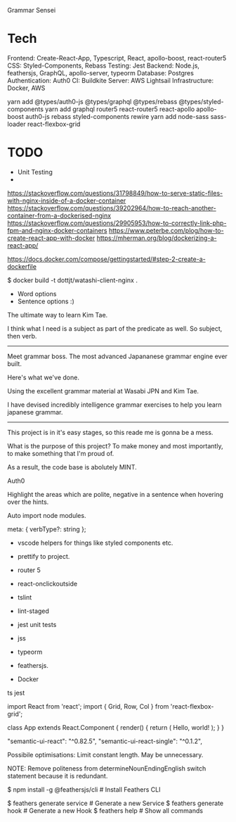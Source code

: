 Grammar Sensei

# Tech

Frontend: Create-React-App, Typescript, React, apollo-boost, react-router5
CSS: Styled-Components, Rebass
Testing: Jest
Backend: Node.js, feathersjs, GraphQL, apollo-server, typeorm
Database: Postgres
Authentication: Auth0
CI: Buildkite
Server: AWS Lightsail
Infrastructure: Docker, AWS

yarn add @types/auth0-js @types/graphql @types/rebass @types/styled-components
yarn add graphql router5 react-router5 react-apollo apollo-boost auth0-js rebass styled-components rewire
yarn add node-sass sass-loader react-flexbox-grid

# TODO
- Unit Testing
- 


https://stackoverflow.com/questions/31798849/how-to-serve-static-files-with-nginx-inside-of-a-docker-container
https://stackoverflow.com/questions/39202964/how-to-reach-another-container-from-a-dockerised-nginx
https://stackoverflow.com/questions/29905953/how-to-correctly-link-php-fpm-and-nginx-docker-containers
https://www.peterbe.com/plog/how-to-create-react-app-with-docker
https://mherman.org/blog/dockerizing-a-react-app/

https://docs.docker.com/compose/gettingstarted/#step-2-create-a-dockerfile

$ docker build -t dottjt/watashi-client-nginx .

- Word options
- Sentence options :)

The ultimate way to learn Kim Tae. 

I think what I need is a subject as part of the predicate as well. So subject, then verb. 

----------
Meet grammar boss.
The most advanced Japananese grammar engine ever built. 

Here's what we've done. 

Using the excellent grammar material at Wasabi JPN and Kim Tae.

I have devised incredibly intelligence grammar exercises to help you learn japanese grammar. 

----------

This project is in it's easy stages, so this reade me is gonna be a mess.

What is the purpose of this project?
To make money and most importantly, to make something that I'm proud of. 

As a result, the code base is abolutely MINT. 

Auth0

Highlight the areas which are polite, negative in a sentence when hovering over the hints. 

Auto import node modules.

meta: {
  verbType?: string 
};

- vscode helpers for things like styled components etc.

- prettify to project. 
- router 5

- react-onclickoutside
- tslint 
- lint-staged
- jest unit tests
- jss
- typeorm
- feathersjs. 
- Docker 

ts jest

import React from 'react';
import { Grid, Row, Col } from 'react-flexbox-grid';

class App extends React.Component {
  render() {
    return (
      <Grid fluid>
        <Row>
          <Col xs={6} md={3}>
            Hello, world!
          </Col>
        </Row>
      </Grid>
    );
  }
}


"semantic-ui-react": "^0.82.5",
"semantic-ui-react-single": "^0.1.2",


Possibile optimisations: Limit constant length. May be unnecessary. 


NOTE: Remove politeness from determineNounEndingEnglish switch statement because it is redundant.





$ npm install -g @feathersjs/cli          # Install Feathers CLI

$ feathers generate service               # Generate a new Service
$ feathers generate hook                  # Generate a new Hook
$ feathers help                           # Show all commands
```